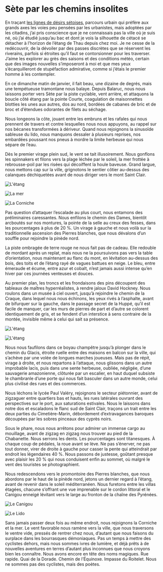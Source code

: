 # Sète par les chemins insolites

En traçant [les lignes de désirs sétoises](https://tcrouzet.com/2020/01/27/lignes-de-desir-a-sete/), parcours urbain qui préfère aux grands axes les voies peu pensées par les urbanistes, mais adoptées par les citadins, j’ai pris conscience que je ne connaissais pas la ville où je suis né, où j’ai étudié jusqu’au bac et dont je vois la silhouette de cétacé se détacher à l’horizon de l’étang de Thau depuis chez moi. Je ne cesse de la redécouvrir, de la dévoiler par des passes discrètes que se réservent les riverains, parfois si étroites qu’il faut se contorsionner pour les traverser. J’aime les explorer au grès des saisons et des conditions météo, certain que des images nouvelles s’imposeront à moi et que mes yeux s’écarquilleront de stupéfaction admirative, comme si j’étais le premier homme à les contempler.<span id="more-57333"></span>

En ce dimanche matin de janvier, il fait beau, une dizaine de degrés, mais une tempétueuse tramontane nous balaye. Depuis Balaruc, nous nous laissons porter vers Sète par la piste cyclable, vent arrière, et attaquons la boucle côté étang par la pointe Courte, coagulation de maisonnettes blotties les unes aux autres, dos au nord, bordées de cabanes de bric et de broc et d’étendues odorantes de filets au séchage.

Nous longeons la côte, jouant entre les embruns et les rafales qui nous prennent de travers et contre lesquelles nous nous appuyons, au rappel sur nos bécanes transformées à dériveur. Quand nous rejoignons la sinusoïde sableuse du lido, nous manquons dessaler à plusieurs reprises, nos embardées poussant nos pneus à mordre la limite herbeuse qui nous sépare de l’eau.

Dès le premier virage plein sud, le vent se tait illusoirement. Nous gonflons les spinnakers et filons vers la plage léchée par le soleil, la mer frottée à rebrousse-poil par les risées qui décoiffent la houle baveuse. Grand largue, nous mettons cap sur la ville, grignotons le sentier côtier au-dessus des calanques déchiquetées avant de nous diriger vers le mont Saint Clair.

![L'étang](https://tcrouzet.com/images_tc/2021/01/IMG_7067.jpeg)

![La mer](https://tcrouzet.com/images_tc/2021/01/IMG_7095.jpeg)

![La Corniche](https://tcrouzet.com/images_tc/2021/01/IMG_7116.jpeg)

Pas question d’attaquer l’escalade au plus court, nous entamons des préliminaires caressantes. Nous enfilons le chemin des Dames, bientôt arcboutés sur nos montures, la pointe de la selle au creux des fesses, dans les pourcentages à plus de 20 %. Un virage à gauche et nous voilà sur la traditionnelle ascension des Pierres blanches, que nous dévalons d’un souffle pour rejoindre la pinède nord.

La piste ombragée de terre rouge ne nous fait pas de cadeau. Elle redouble de mordant après un replat, mais nous ne la poursuivons pas vers la table d’orientation, nous maintenant au flanc du mont, en lévitation au-dessus des bois, des toits et de l’étang rayé de vagues battues en neige. Le bleu, entre émeraude et écume, entre azur et cobalt, n’est jamais aussi intense qu’en hiver par ces journées venteuses et douces.

Au premier plan, les troncs et les frondaisons des pins découpent des tableaux de maîtres hyperréalistes, à rendre jaloux David Hockney. Nous roulons dans un musée à ciel ouvert, jusqu’à rejoindre le chemin de la Craque, dans lequel nous nous échinons, les yeux rivés à l’asphalte, avant de bifurquer sur la gauche, dans le passage secret de la Huppé, qu’il est facile de manquer, car les murs de pierres de part et d’autre se colorent identiquement de gris, et se fendent d’un interstice à sens contraire de la montée, invisible même à celui qui sait sa présence.

![L'étang](https://tcrouzet.com/images_tc/2021/01/IMG_7127.jpeg)

![L'étang](https://tcrouzet.com/images_tc/2021/01/IMG_7131.jpeg)

Nous nous faufilons dans ce boyau champêtre jusqu’à plonger dans le chemin du Glacis, étroite ruelle entre des maisons en balcon sur la ville, qui s’achève par une volée de longues marches joueuses. Mais pas de répit, virage à droite, et nous repartons à l’attaque, nous glissons dans un autre improbable lacis, puis dans une sente herbeuse, oubliée, négligée, d’une sauvagerie amazonienne, clôturée par un escalier, en haut duquel subsiste le chambranle d’une porte qui nous fait basculer dans un autre monde, celui plus civilisé des rues et des commerces.

Nous léchons le lycée Paul Valéry, rejoignons le secteur piétonnier, avant de zigzaguer entre quartiers bas et hauts, les rues latérales ouvrant des perspectives sur le port, aux saturations estivales. Nous le laissons dans notre dos et escaladons le flanc sud de Saint Clair, traçons un trait entre les deux parties du Cimetière-Marin, débordement d’extravagances baroques découpées par les sobres pinceaux des cyprès noirs.

Sous le phare, nous nous arrêtons pour admirer un immense cargo au mouillage, avant de zigzag en zigzag nous trouver au pied de la Chabanette. Nous serrons les dents. Les pourcentages sont titanesques. À chaque coup de pédales, la roue avant se lève. Ne pas s’énerver, ne pas tout donner, virer de droite à gauche pour casser la pente qui atteindrait par endroit les légendaires 40 %. Nous passons de justesse, goûtant presque avec plaisir les 20 % qui nous conduisent enfin au sommet, où malgré le vent des touristes se photographient.

Nous redescendons vers le promontoire des Pierres blanches, que nous abordons par le haut de la pinède nord, jetons un dernier regard à l’étang, avant de revenir dans le soleil méditerranéen. Nous furetons entre les villas étagées, chacune s’offrant une vue imprenable sur le cordon littoral et le Canigou enneigé lévitant vers le large au fronton de la chaîne des Pyrénées.

![Le Canigou](https://tcrouzet.com/images_tc/2021/01/IMG_7137.jpeg)

![Le Lido](https://tcrouzet.com/images_tc/2021/01/IMG_7141.jpeg)

Sans jamais passer deux fois au même endroit, nous rejoignons la Corniche et la mer. Le vent favorable nous ramène vers la ville, que nous traversons le ventre vide, pressés de rentrer chez nous, d’autant que nous faisons du surplace dans les bourrasques démoniaques. Pas un temps à mettre des cyclistes dehors, mais nous sommes ivres de lumière, et déjà prêts à de nouvelles aventures en terres d’autant plus inconnues que nous croyons bien les connaître. Nous avons encore en tête des noms magiques. Rue rapide. Quai de la Dorade. Chemin de l’Équinoxe. Impasse du Roitelet. Nous ne sommes pas des cyclistes, mais des poètes.

<div class="iframe" id="iframe19"></div>